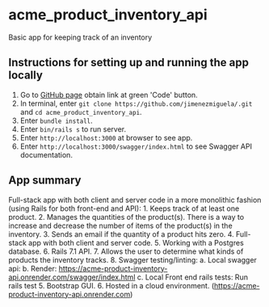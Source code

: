 # acme_product_inventory_api
Basic app for keeping track of an inventory

## Instructions for setting up and running the app locally

1. Go to [GitHub page](https://github.com/jimenezmiguela/acme_product_inventory_api) obtain link at green 'Code' button.
2. In terminal, enter ``` git clone https://github.com/jimenezmiguela/.git ``` and ``` cd acme_product_inventory_api ```.
3. Enter ``` bundle install ```.
4. Enter ``` bin/rails s ``` to run server.
5. Enter ``` http://localhost:3000 ``` at browser to see app.
6. Enter ``` http://localhost:3000/swagger/index.html ``` to see Swagger API documentation.

## App summary
Full-stack app with both client and server code in a more monolithic fashion (using Rails for both front-end and API):
    1. Keeps track of at least one product.
    2. Manages the quantities of the product(s). There is a way to increase and decrease the number of items of the product(s) in the inventory.
    3. Sends an email if the quantity of a product hits zero.
    4. Full-stack app with both client and server code.
    5. Working with a Postgres database.
    6. Rails 7.1 API.
    7. Allows the user to determine what kinds of products the inventory tracks.
    8. Swagger testing/linting:
      a. Local swagger api:
      b. Render: https://acme-product-inventory-api.onrender.com/swagger/index.html
      c. Local Front end rails tests: Run rails test
    5. Bootstrap GUI.
    6. Hosted in a cloud environment. (https://acme-product-inventory-api.onrender.com)
